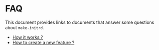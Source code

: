 # FAQ

This document provides links to documents that answer some questions about
`make-initrd`.

* [How it works ?](HowItWorks.md)
* [How to create a new feature ?](NewFeature.md)
